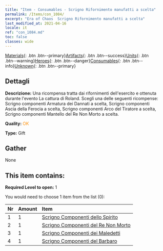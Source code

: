```yaml
---
title: "Item - Consumables - Scrigno Rifornimento manufatti a scelta"
permalink: /Items/con_1084/
excerpt: "Era of Chaos  Scrigno Rifornimento manufatti a scelta"
last_modified_at: 2021-04-16
locale: it
ref: "con_1084.md"
toc: false
classes: wide
---
```

 [Materials](/it/Items/){: .btn .btn--primary}[Artifacts](/it/Items/Artifacts/){: .btn .btn--success}[Units](/it/Items/Units/){: .btn .btn--warning}[Heroes](/it/Items/Heroes/){: .btn .btn--danger}[Consumables](/it/Items/Consumables/){: .btn .btn--info}[Unknown](/it/Items/Unknown/){: .btn .btn--primary}

## Dettagli
 **Descrizione:** Una ricompensa tratta dai rifornimenti dell'esercito e ottenuta durante l'evento La cattura di Roland. Scegli una delle seguenti ricompense: Scrigno componenti Armatura dei Dannati a scelta, Scrigno componenti Ascia della Ferocia a scelta, Scrigno componenti Arco del Tiratore a scelta, Scrigno componenti Mantello del Re Non Morto a scelta.

 **Quality:** <span style="color: #FF8C00">OK</span>

 **Type:** Gift

## Gather

  None

## This item contains:

 **Required Level to open:** 1

 You would need to choose 1 item from the list (0):

  | Nr | Amount |     Item    |
  |:---|:-------|:------------|
  | 1 | 1 | [Scrigno Componenti dello Spirito](/it/Items/con_1339/) |  | 
  | 2 | 1 | [Scrigno Componenti del Re Non Morto](/it/Items/con_1340/) |  | 
  | 3 | 1 | [Scrigno Componenti dei Maledetti](/it/Items/con_1341/) |  | 
  | 4 | 1 | [Scrigno Componenti del Barbaro](/it/Items/con_1342/) |  | 
